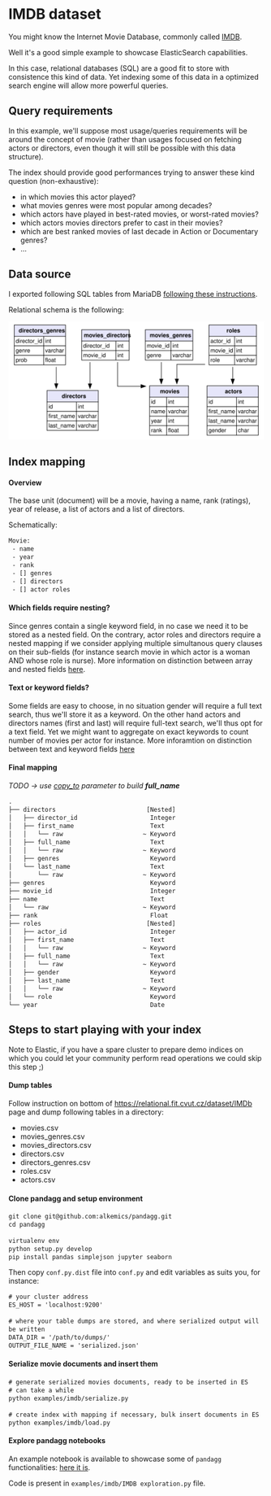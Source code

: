 # IMDB dataset

You might know the Internet Movie Database, commonly called [IMDB](https://www.imdb.com/).

Well it's a good simple example to showcase ElasticSearch capabilities.

In this case, relational databases (SQL) are a good fit to store with consistence this kind of data.
Yet indexing some of this data in a optimized search engine will allow more powerful queries.

## Query requirements
In this example, we'll suppose most usage/queries requirements will be around the concept of movie (rather than usages 
focused on fetching actors or directors, even though it will still be possible with this data structure).

The index should provide good performances trying to answer these kind question (non-exhaustive):
- in which movies this actor played?
- what movies genres were most popular among decades?
- which actors have played in best-rated movies, or worst-rated movies?
- which actors movies directors prefer to cast in their movies?
- which are best ranked movies of last decade in Action or Documentary genres? 
- ...


## Data source
I exported following SQL tables from MariaDB [following these instructions](https://relational.fit.cvut.cz/dataset/IMDb).

Relational schema is the following:

![imdb tables](ressources/imdb_ijs.svg) 

## Index mapping

#### Overview
The base unit (document) will be a movie, having a name, rank (ratings), year of release, a list of actors
and a list of directors.

Schematically:
```
Movie:
 - name
 - year
 - rank
 - [] genres
 - [] directors
 - [] actor roles
```

#### Which fields require nesting?
Since genres contain a single keyword field, in no case we need it to be stored as a nested field.
On the contrary, actor roles and directors require a nested mapping if we consider applying multiple 
simultanous query clauses on their sub-fields (for instance search movie in which actor is a woman AND whose role is 
nurse). 
More information on distinction between array and nested fields [here](
https://www.elastic.co/guide/en/elasticsearch/reference/current/nested.html).


#### Text or keyword fields?
Some fields are easy to choose, in no situation gender will require a full text search, thus we'll store
it as a keyword.
On the other hand actors and directors names (first and last) will require full-text search, we'll thus
opt for a text field. Yet we might want to aggregate on exact keywords to count number of movies per actor for instance.
More inforamtion on distinction between text and keyword fields [here](
https://www.elastic.co/fr/blog/strings-are-dead-long-live-strings)

#### Final mapping

*TODO -> use [copy_to](https://www.elastic.co/guide/en/elasticsearch/reference/current/copy-to.html) parameter to build **full_name***
```
.                                                            
├── directors                         [Nested]
│   ├── director_id                    Integer
│   ├── first_name                     Text
│   │   └── raw                      ~ Keyword
│   ├── full_name                      Text
│   │   └── raw                      ~ Keyword
│   ├── genres                         Keyword
│   └── last_name                      Text
│       └── raw                      ~ Keyword
├── genres                             Keyword
├── movie_id                           Integer
├── name                               Text
│   └── raw                          ~ Keyword
├── rank                               Float
├── roles                             [Nested]
│   ├── actor_id                       Integer
│   ├── first_name                     Text
│   │   └── raw                      ~ Keyword
│   ├── full_name                      Text
│   │   └── raw                      ~ Keyword
│   ├── gender                         Keyword
│   ├── last_name                      Text
│   │   └── raw                      ~ Keyword
│   └── role                           Keyword
└── year                               Date
```


## Steps to start playing with your index

Note to Elastic, if you have a spare cluster to prepare demo indices on which you could let your community perform read
operations we could skip this step ;)

#### Dump tables
Follow instruction on bottom of https://relational.fit.cvut.cz/dataset/IMDb page and dump following tables in a 
directory:
- movies.csv
- movies_genres.csv
- movies_directors.csv
- directors.csv
- directors_genres.csv
- roles.csv
- actors.csv

#### Clone pandagg and setup environment
```
git clone git@github.com:alkemics/pandagg.git
cd pandagg

virtualenv env
python setup.py develop
pip install pandas simplejson jupyter seaborn
```
Then copy `conf.py.dist` file into `conf.py` and edit variables as suits you, for instance:
```
# your cluster address
ES_HOST = 'localhost:9200'

# where your table dumps are stored, and where serialized output will be written
DATA_DIR = '/path/to/dumps/'
OUTPUT_FILE_NAME = 'serialized.json'
```

#### Serialize movie documents and insert them

```
# generate serialized movies documents, ready to be inserted in ES
# can take a while
python examples/imdb/serialize.py

# create index with mapping if necessary, bulk insert documents in ES
python examples/imdb/load.py
```


#### Explore pandagg notebooks

An example notebook is available to showcase some of `pandagg` functionalities: [here it is](https://gistpreview.github.io/?4cedcfe49660cd6757b94ba491abb95a).

Code is present in `examples/imdb/IMDB exploration.py` file.
